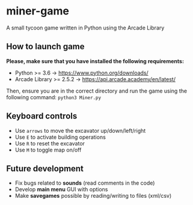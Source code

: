 # miner-game
A small tycoon game written in Python using the Arcade Library

## How to launch game
**Please, make sure that you have installed the following requirements:**
- Python >= 3.6 -> https://www.python.org/downloads/
- Arcade Library >= 2.5.2 -> https://api.arcade.academy/en/latest/

Then, ensure you are in the correct directory and run the game using the following command: `python3 Miner.py`

## Keyboard controls
- Use `arrows` to move the excavator up/down/left/right
- Use `E` to activate building operations
- Use `R` to reset the excavator
- Use `M` to toggle map on/off

## Future development
- Fix bugs related to **sounds** (read comments in the code)
- Develop **main menu** GUI with options
- Make **savegames** possible by reading/writing to files (xml/csv)
